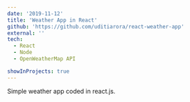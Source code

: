 ```yaml
---
date: '2019-11-12'
title: 'Weather App in React'
github: 'https://github.com/uditiarora/react-weather-app'
external: ''
tech:
  - React
  - Node
  - OpenWeatherMap API

showInProjects: true
---
```


Simple weather app coded in react.js.
